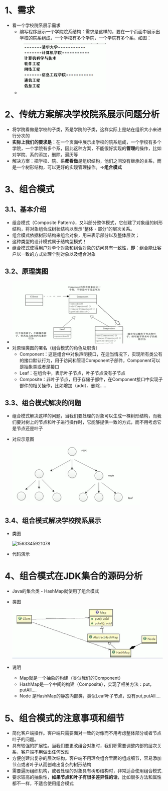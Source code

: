 # 1、需求

- 看一个学校院系展示需求
  - 编写程序展示一个学院院系结构：需求是这样的，要在一个页面中展示出学校的院系组成，一个学校有多个学院，一个学院有多个系。如图：
  - ![1563344253005](images\需求示意图.png)

# 2、传统方案解决学校院系展示问题分析

- 将学院看做是学校的子类，系是学院的子类，这样实际上是站在组织大小来进行分次的
- **实际上我们的要求是**：在一个页面中展示出学校的院系组成，一个学校有多个学院，一个学院有多个系，因此这种方案，不能很好实现的**管理**的操作，比如对学院、系的添加，删除，遍历等
- 解决方案：把学校、院、系**都看做**是组织结构，他们之间没有继承的关系，而是一个树形结构，可以更好的实现管理操作。=>**组合模式**

# 3、组合模式

## 3.1、基本介绍

- 组合模式（Composite Pattern》，又叫部分整体模式，它创建了对象组的树形结构，将对象组合成树状结构以表示“整体 - 部分”的层次关系。
- 组合模式依据树形结构来组合对象，用来表示部分以及整体层次；
- 这种类型的设计模式属于结构型模式！
- 组合模式使得用户对单个对象和组合对象的访问具有一致性，**即**：组合能让客户以一致的方式处理个别对象以及组合对象

## 3.2、原理类图

- ![1563344850406](images\组合模式原理类图.png)
- 对原理类图的署名（组合模式的角色及职责）
  - Component：这是组合中对象声明接口，在适当情况下，实现所有类公有的接口默认行为，用于访问和管理Component子部件，Component可以是抽象类或者是接口
  - Leaf：在组合中，表示叶子节点，叶子节点没有子节点
  - Composite：非叶子节点，用于存储子部件，在Component接口中实现子部件的相关操作，比如增加（add）、删除.....

## 3.3、组合模式解决的问题

- 组合模式解决这样的问题，当我们要处理的对象可以生成一棵树形结构，而我们要对树上的节点和叶子进行操作时，它能够提供一致的方式，而不用考虑它是节点还是叶子

- 对应示意图

  ![1563345333104](images\组合模式解决的问题示意图.png)

## 3.4、组合模式解决学校院系展示

- 类图

  ![1563345921078](E:\after\Java\DesignMode\结构型模式\9_组合\images\组合模式解决学校院系类图.png)

- 代码演示

# 4、组合模式在JDK集合的源码分析

- Java的集合类 - HashMap就使用了组合模式

- 类图

  ![1563348829260](images\HashMap用到组合模式的原理类图.png)

- 说明
  - Map就是一个抽象的构建（类似我们的Component）
  - HashMap是一个中间的构建（Composite），实现了相关方法：put，putAll....
  - Node 是HashMap的静态内部类，类似Leaf叶子节点，没有put,putAll....

# 5、组合模式的注意事项和细节

- 简化客户端操作。客户端只需要面对一致的对像而不用考虑整体部分或者节点叶子的问题。
- 具有较强的扩展性。当我们要更改组合对象时，我们职需要调整内部的层次关系，客户端不用做出任何改动
- 方便创建出复杂的层次结构。客户端不用理会组合里面的组成细节，容易添加节点或者叶子从而创难出复杂的树形结构
- 需要遍历组织机构，或者处理的对象具有树形结构时，非常适合使用组合模式.
- 要求较高的抽象性，**如果节点和叶子有很多差异性的话**，比如很多方法和属性都不一样，不适合使用组合模式

